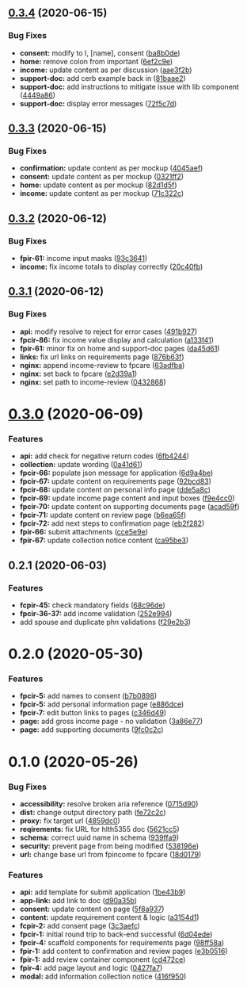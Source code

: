 <a name="0.3.4"></a>

## [0.3.4](https://github.com/bcgov/moh-fpincome/compare/v0.3.3...v0.3.4) (2020-06-15)

### Bug Fixes

- **consent:** modify to I, [name], consent ([ba8b0de](https://github.com/bcgov/moh-fpincome/commit/ba8b0de))
- **home:** remove colon from important ([6ef2c9e](https://github.com/bcgov/moh-fpincome/commit/6ef2c9e))
- **income:** update content as per discussion ([aae3f2b](https://github.com/bcgov/moh-fpincome/commit/aae3f2b))
- **support-doc:** add cerb example back in ([81baae2](https://github.com/bcgov/moh-fpincome/commit/81baae2))
- **support-doc:** add instructions to mitigate issue with lib component ([4449a86](https://github.com/bcgov/moh-fpincome/commit/4449a86))
- **support-doc:** display error messages ([72f5c7d](https://github.com/bcgov/moh-fpincome/commit/72f5c7d))

<a name="0.3.3"></a>

## [0.3.3](https://github.com/bcgov/moh-fpincome/compare/v0.3.2...v0.3.3) (2020-06-15)

### Bug Fixes

- **confirmation:** update content as per mockup ([4045aef](https://github.com/bcgov/moh-fpincome/commit/4045aef))
- **consent:** update content as per mockup ([0321ff2](https://github.com/bcgov/moh-fpincome/commit/0321ff2))
- **home:** update content as per mockup ([82d1d5f](https://github.com/bcgov/moh-fpincome/commit/82d1d5f))
- **income:** update content as per mockup ([71c322c](https://github.com/bcgov/moh-fpincome/commit/71c322c))

<a name="0.3.2"></a>

## [0.3.2](https://github.com/bcgov/moh-fpincome/compare/v0.3.1...v0.3.2) (2020-06-12)

### Bug Fixes

- **fpir-61:** income input masks ([93c3641](https://github.com/bcgov/moh-fpincome/commit/93c3641))
- **income:** fix income totals to display correctly ([20c40fb](https://github.com/bcgov/moh-fpincome/commit/20c40fb))

<a name="0.3.1"></a>

## [0.3.1](https://github.com/bcgov/moh-fpincome/compare/v0.3.0...v0.3.1) (2020-06-12)

### Bug Fixes

- **api:** modify resolve to reject for error cases ([491b927](https://github.com/bcgov/moh-fpincome/commit/491b927))
- **fpcir-86:** fix income value display and calculation ([a133f41](https://github.com/bcgov/moh-fpincome/commit/a133f41))
- **fpir-61:** minor fix on home and support-doc pages ([da45d61](https://github.com/bcgov/moh-fpincome/commit/da45d61))
- **links:** fix url links on requirements page ([876b63f](https://github.com/bcgov/moh-fpincome/commit/876b63f))
- **nginx:** append income-review to fpcare ([63adfba](https://github.com/bcgov/moh-fpincome/commit/63adfba))
- **nginx:** set back to fpcare ([e2d39a1](https://github.com/bcgov/moh-fpincome/commit/e2d39a1))
- **nginx:** set path to income-review ([0432868](https://github.com/bcgov/moh-fpincome/commit/0432868))

<a name="0.3.0"></a>

# [0.3.0](https://github.com/bcgov/moh-fpincome/compare/v0.2.1...v0.3.0) (2020-06-09)

### Features

- **api:** add check for negative return codes ([6fb4244](https://github.com/bcgov/moh-fpincome/commit/6fb4244))
- **collection:** update wording ([0a41d61](https://github.com/bcgov/moh-fpincome/commit/0a41d61))
- **fpcir-66:** populate json message for application ([6d9a4be](https://github.com/bcgov/moh-fpincome/commit/6d9a4be))
- **fpcir-67:** update content on requirements page ([92bcd83](https://github.com/bcgov/moh-fpincome/commit/92bcd83))
- **fpcir-68:** update content on personal info page ([dde5a8c](https://github.com/bcgov/moh-fpincome/commit/dde5a8c))
- **fpcir-69:** update income page content and input boxes ([f9e4cc0](https://github.com/bcgov/moh-fpincome/commit/f9e4cc0))
- **fpcir-70:** update content on supporting documents page ([acad59f](https://github.com/bcgov/moh-fpincome/commit/acad59f))
- **fpcir-71:** update content on review page ([b6ea65f](https://github.com/bcgov/moh-fpincome/commit/b6ea65f))
- **fpcir-72:** add next steps to confirmation page ([eb2f282](https://github.com/bcgov/moh-fpincome/commit/eb2f282))
- **fpir-66:** submit attachments ([cce5e9e](https://github.com/bcgov/moh-fpincome/commit/cce5e9e))
- **fpir-67:** update collection notice content ([ca95be3](https://github.com/bcgov/moh-fpincome/commit/ca95be3))

<a name="0.2.1"></a>

## 0.2.1 (2020-06-03)

### Features

- **fcpir-45:** check mandatory fields ([68c96de](https://github.com/bcgov/moh-fpincome/commit/68c96de))
- **fpcir-36-37:** add income validation ([252e994](https://github.com/bcgov/moh-fpincome/commit/252e994))
- add spouse and duplicate phn validations ([f29e2b3](https://github.com/bcgov/moh-fpincome/commit/f29e2b3))

<a name="0.2.0"></a>

# 0.2.0 (2020-05-30)

### Features

- **fpcir-5:** add names to consent ([b7b0898](https://github.com/bcgov/moh-fpincome/commit/b7b0898))
- **fpcir-5:** add personal information page ([e886dce](https://github.com/bcgov/moh-fpincome/commit/e886dce))
- **fpcir-7:** edit button links to pages ([c346d49](https://github.com/bcgov/moh-fpincome/commit/c346d49))
- **page:** add gross income page - no validation ([3a86e77](https://github.com/bcgov/moh-fpincome/commit/3a86e77))
- **page:** add supporting documents ([9fc0c2c](https://github.com/bcgov/moh-fpincome/commit/9fc0c2c))

# 0.1.0 (2020-05-26)

### Bug Fixes

- **accessibility:** resolve broken aria reference ([0715d90](https://github.com/bcgov/moh-fpincome/commit/0715d90424b644c29cc02dcd903b101309070ff1))
- **dist:** change output directory path ([fe72c2c](https://github.com/bcgov/moh-fpincome/commit/fe72c2cb67a3adb8911d4bbf5f02e6f83b60259e))
- **proxy:** fix target url ([4859dc0](https://github.com/bcgov/moh-fpincome/commit/4859dc0e5e3c39ebad3306a4bbc5af399fe27aa4))
- **reqirements:** fix URL for hlth5355 doc ([5621cc5](https://github.com/bcgov/moh-fpincome/commit/5621cc5954c16a2ad4a12dd02f5c961a7f78c583))
- **schema:** correct uuid name in schema ([939ffa9](https://github.com/bcgov/moh-fpincome/commit/939ffa9d6d205386b50a4700c59bd5574e5cfd42))
- **security:** prevent page from being modified ([538196e](https://github.com/bcgov/moh-fpincome/commit/538196e30cea4cb7e95f0d9cd573004dd0c55500))
- **url:** change base url from fpincome to fpcare ([18d0179](https://github.com/bcgov/moh-fpincome/commit/18d017916334af0ef90b31052a89af4ed50e8fd1))

### Features

- **api:** add template for submit application ([1be43b9](https://github.com/bcgov/moh-fpincome/commit/1be43b94d7f38c6ce8449f95921a13dd2e4e084b))
- **app-link:** add link to doc ([d90a35b](https://github.com/bcgov/moh-fpincome/commit/d90a35b5d8a98cbe00e700972de681fd26fa90c6))
- **consent:** update content on page ([5f8a937](https://github.com/bcgov/moh-fpincome/commit/5f8a937c48c79a0c7dcf1f39d8592fe4569b6805))
- **content:** update requirement content & logic ([a3154d1](https://github.com/bcgov/moh-fpincome/commit/a3154d1efe28fd981b437c6d275012cd07617d9c))
- **fcpir-2:** add consent page ([3c3aefc](https://github.com/bcgov/moh-fpincome/commit/3c3aefc29c1dac3485644816d29d391f38ff1072))
- **fpcir-1:** initial round trip to back-end successful ([6d04ede](https://github.com/bcgov/moh-fpincome/commit/6d04ede62204106a15ef2c2c86d0e0b4b2f4c793))
- **fpcir-4:** scaffold components for requirements page ([98ff58a](https://github.com/bcgov/moh-fpincome/commit/98ff58a39ba9366c7b094bf7bec0b8f320a3be82))
- **fpir-1:** add content to confirmation and review pages ([e3b0516](https://github.com/bcgov/moh-fpincome/commit/e3b0516f56702476c617a7a8bf0bb696a12c065a))
- **fpir-1:** add review container component ([cd472ce](https://github.com/bcgov/moh-fpincome/commit/cd472ceea8c31796c419493c6ad2fcac40a4f99b))
- **fpir-4:** add page layout and logic ([0427fa7](https://github.com/bcgov/moh-fpincome/commit/0427fa75f681bc6a7688b4bfedca59047c15d3b1))
- **modal:** add information collection notice ([416f950](https://github.com/bcgov/moh-fpincome/commit/416f95026a029df00a02ef9d9b12833a49952c4a))
